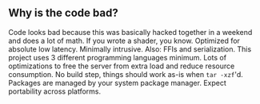 ## Why is the code bad?
Code looks bad because this was basically hacked together in a weekend and does a lot of math.
If you wrote a shader, you know.
Optimized for absolute low latency. Minimally intrusive.
Also: FFIs and serialization. This project uses 3 different programming languages minimum.
Lots of optimizations to free the server from extra load and reduce resource consumption. 
No build step, things should work as-is when `tar -xzf`'d.
Packages are managed by your system package manager. Expect portability across platforms.
